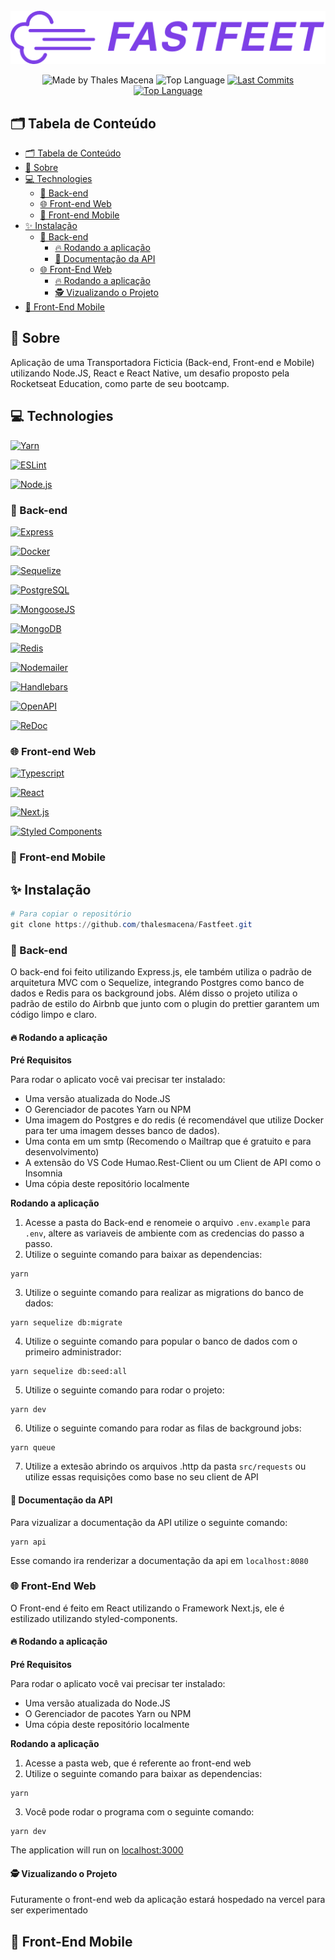 <div align="center">
  <br />
  <img src=".github/fastfeet-logo.png" width="546" alt="Fastfeet" />
  <br />
  <p>
    <img src="https://img.shields.io/badge/made%20by-Thales%20Macena-2D325E?labelColor=F0DB4F&style=for-the-badge&logo=visual-studio-code&logoColor=2D325E" alt="Made by Thales Macena">
    <img alt="Top Language" src="https://img.shields.io/github/languages/top/thalesmacena/Fastfeet?color=2D325E&labelColor=F0DB4F&style=for-the-badge&logo=javascript&logoColor=2D325E">
    <a href="https://github.com/thalesmacena/moveit/commits/main">
      <img alt="Last Commits" src="https://img.shields.io/github/last-commit/thalesmacena/Fastfeet?color=2D325E&labelColor=F0DB4F&style=for-the-badge&logo=github&logoColor=2D325E">
    </a>
<a href="https://github.com/thalesmacena/fastfeet/issues"><img alt="Top Language" src="https://img.shields.io/github/issues-raw/thalesmacena/fastfeet?color=2D325E&labelColor=F0DB4F&style=for-the-badge&logo=github&logoColor=2D325E"></a>
  </p>
</div>

## 🗂 Tabela de Conteúdo
- [🗂 Tabela de Conteúdo](#-tabela-de-conteúdo)
- [📑 Sobre](#-sobre)
- [💻 Technologies](#-technologies)
  - [💱 Back-end](#-back-end)
  - [🌐 Front-end Web](#-front-end-web)
  - [📳 Front-end Mobile](#-front-end-mobile)
- [✨ Instalação](#-instalação)
  - [💱 Back-end](#-back-end-1)
    - [🔥 Rodando a aplicação](#-rodando-a-aplicação)
    - [🦻 Documentação da API](#-documentação-da-api)
  - [🌐 Front-End Web](#-front-end-web-1)
    - [🔥 Rodando a aplicação](#-rodando-a-aplicação-1)
    - [🕵 Vizualizando o Projeto](#-vizualizando-o-projeto)
- [📳 Front-End Mobile](#-front-end-mobile-1)


## 📑 Sobre
Aplicação de uma Transportadora Ficticia (Back-end, Front-end e Mobile) utilizando Node.JS, React e React Native, um desafio proposto pela Rocketseat Education, como parte de seu bootcamp.

## 💻 Technologies
<a href="https://yarnpkg.com/"><img src="https://img.shields.io/badge/-Yarn-2D325E?labelColor=F0DB4F&style=for-the-badge&logo=yarn&logoColor=2D325E" alt="Yarn"></a>

<a href="https://eslint.org/"><img src="https://img.shields.io/badge/-ESLint-2D325E?labelColor=F0DB4F&style=for-the-badge&logo=eslint&logoColor=2D325E" alt="ESLint"></a>

<a href="https://nodejs.org/en/"><img src="https://img.shields.io/badge/-Node.JS-2D325E?labelColor=F0DB4F&style=for-the-badge&logo=node.js&logoColor=2D325E" alt="Node.js"></a>

### 💱 Back-end
<a href="https://expressjs.com/"><img src="https://img.shields.io/badge/-Express-2D325E?labelColor=F0DB4F&style=for-the-badge&logo=express&logoColor=2D325E" alt="Express"></a>

<a href="https://www.docker.com/"><img src="https://img.shields.io/badge/-Docker-2D325E?labelColor=F0DB4F&style=for-the-badge&logo=docker&logoColor=2D325E" alt="Docker"></a>

<a href="https://sequelize.org/"><img src="https://img.shields.io/badge/-Sequelize-2D325E?labelColor=F0DB4F&style=for-the-badge&logo=Javascript&logoColor=2D325E" alt="Sequelize"></a>

<a href="https://www.postgresql.org/"><img src="https://img.shields.io/badge/-PostgreSQL-2D325E?labelColor=F0DB4F&style=for-the-badge&logo=postgresql&logoColor=2D325E" alt="PostgreSQL"></a>

<a href="https://mongoosejs.com/"><img src="https://img.shields.io/badge/-MongooseJS-2D325E?labelColor=F0DB4F&style=for-the-badge&logo=mongodb&logoColor=2D325E" alt="MongooseJS"></a>

<a href="https://www.mongodb.com/"><img src="https://img.shields.io/badge/-MongoDB-2D325E?labelColor=F0DB4F&style=for-the-badge&logo=mongodb&logoColor=2D325E" alt="MongoDB"></a>

<a href="https://redis.io/"><img src="https://img.shields.io/badge/-Redis-2D325E?labelColor=F0DB4F&style=for-the-badge&logo=redis&logoColor=2D325E" alt="Redis"></a>

<a href="https://nodemailer.com/about/"><img src="https://img.shields.io/badge/-Nodemailer-2D325E?labelColor=F0DB4F&style=for-the-badge&logo=javascript&logoColor=2D325E" alt="Nodemailer"></a>

<a href="https://handlebarsjs.com/"><img src="https://img.shields.io/badge/-Handlebars-2D325E?labelColor=F0DB4F&style=for-the-badge&logo=typescript&logoColor=2D325E" alt="Handlebars"></a>

<a href="https://www.openapis.org/"><img src="https://img.shields.io/badge/-OpenAPI-2D325E?labelColor=F0DB4F&style=for-the-badge&logo=openapi-initiative&logoColor=2D325E" alt="OpenAPI"></a>

<a href="https://github.com/Redocly/redoc"><img src="https://img.shields.io/badge/-ReDoc-2D325E?labelColor=F0DB4F&style=for-the-badge&logo=swagger&logoColor=2D325E" alt="ReDoc"></a>

### 🌐 Front-end Web
<a href="https://www.typescriptlang.org/"><img src="https://img.shields.io/badge/-typescript-2D325E?labelColor=F0DB4F&style=for-the-badge&logo=typescript&logoColor=2D325E" alt="Typescript"></a>

<a href="https://reactjs.org/"><img src="https://img.shields.io/badge/-React-2D325E?labelColor=F0DB4F&style=for-the-badge&logo=react&logoColor=2D325E" alt="React"></a>

<a href="https://nextjs.org/"><img src="https://img.shields.io/badge/-Next.js-2D325E?labelColor=F0DB4F&style=for-the-badge&logo=next.js&logoColor=2D325E" alt="Next.js"></a>

<a href="https://styled-components.com/"><img src="https://img.shields.io/badge/-Styled%20Components-2D325E?labelColor=F0DB4F&style=for-the-badge&logo=styled-components&logoColor=2D325E" alt="Styled Components"></a>

### 📳 Front-end Mobile

## ✨ Instalação
```PowerShell
# Para copiar o repositório
git clone https://github.com/thalesmacena/Fastfeet.git
```

### 💱 Back-end
O back-end foi feito utilizando Express.js, ele também utiliza o padrão de arquitetura MVC com o Sequelize, integrando Postgres como banco de dados e Redis para os background jobs. Além disso o projeto utiliza o padrão de estilo do Airbnb que junto com o plugin do prettier garantem um código limpo e claro.

#### 🔥 Rodando a aplicação

**Pré Requisitos**

Para rodar o aplicato você vai precisar ter instalado:

- Uma versão atualizada do Node.JS
- O Gerenciador de pacotes Yarn ou NPM
- Uma imagem do Postgres e do redis (é recomendável que utilize Docker para ter uma imagem desses banco de dados).
- Uma conta em um smtp (Recomendo o Mailtrap que é gratuito e para desenvolvimento)
- A extensão do VS Code Humao.Rest-Client ou um Client de API como o Insomnia
- Uma cópia deste repositório localmente

**Rodando a aplicação**

1. Acesse a pasta do Back-end e renomeie o arquivo `.env.example` para `.env`, altere as variaveis de ambiente com as credencias do passo a passo.
2. Utilize o seguinte comando para baixar as dependencias:

```
yarn
```

3. Utilize o seguinte comando para realizar as migrations do banco de dados:

```
yarn sequelize db:migrate
```

4. Utilize o seguinte comando para popular o banco de dados com o primeiro administrador:

```
yarn sequelize db:seed:all
```

5. Utilize o seguinte comando para rodar o projeto:

```
yarn dev
```

6. Utilize o seguinte comando para rodar as filas de background jobs:

```
yarn queue
```

7. Utilize a extesão abrindo os arquivos .http da pasta `src/requests` ou utilize essas requisições como base no seu client de API

#### 🦻 Documentação da API

Para vizualizar a documentação da API utilize o seguinte comando:
```
yarn api
```

Esse comando ira renderizar a documentação da api em `localhost:8080`

### 🌐 Front-End Web
O Front-end é feito em React utilizando o Framework Next.js, ele é estilizado utilizando styled-components.

#### 🔥 Rodando a aplicação

**Pré Requisitos**

Para rodar o aplicato você vai precisar ter instalado:
- Uma versão atualizada do Node.JS
- O Gerenciador de pacotes Yarn ou NPM
- Uma cópia deste repositório localmente 

**Rodando a aplicação**

1. Acesse a pasta web, que é referente ao front-end web
2. Utilize o seguinte comando para baixar as dependencias:

```
yarn
```

3. Você pode rodar o programa com o seguinte comando:

```
yarn dev
```

The application will run on [localhost:3000](http://localhost:3000/)

#### 🕵 Vizualizando o Projeto
Futuramente o front-end web da aplicação estará hospedado na vercel para ser experimentado

## 📳 Front-End Mobile
